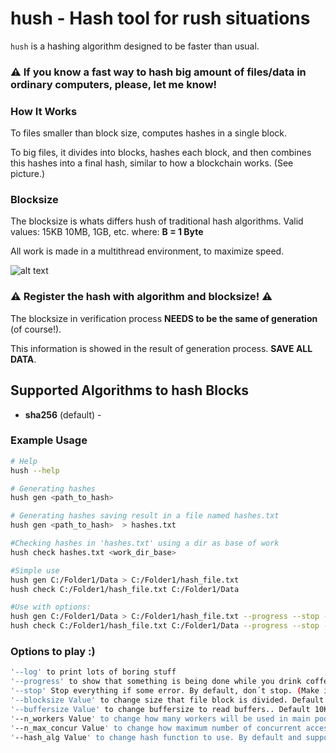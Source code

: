# hush - Hash tool for rush situations

`hush` is a hashing algorithm designed to be faster than usual.

### ⚠️ If you know a fast way to hash big amount of files/data in ordinary computers, please, let me know!

### How It Works

To files smaller than block size, computes hashes in a single block.

To big files, it divides into blocks, hashes each block, and then combines this hashes into a final hash, similar to how a blockchain works. (See picture.)

### Blocksize

The blocksize is whats differs hush of traditional hash algorithms.
Valid values: 15KB 10MB, 1GB, etc.
where: **B = 1 Byte**

All work is made in a multithread environment, to maximize speed.

![alt text](https://github.com/antonioacsj/rash/blob/master/etc/Blocks.jpg?raw=true)

### ⚠️ Register the hash with algorithm and blocksize! ⚠️

The blocksize in verification process **NEEDS to be the same of generation** (of course!).

This information is showed in the result of generation process. **SAVE ALL DATA**.

## Supported Algorithms to hash Blocks

- **sha256** (default) -

### Example Usage

```bash
# Help
hush --help

# Generating hashes
hush gen <path_to_hash>

# Generating hashes saving result in a file named hashes.txt
hush gen <path_to_hash>  > hashes.txt

#Checking hashes in 'hashes.txt' using a dir as base of work
hush check hashes.txt <work_dir_base>

#Simple use
hush gen C:/Folder1/Data > C:/Folder1/hash_file.txt
hush check C:/Folder1/hash_file.txt C:/Folder1/Data

#Use with options:
hush gen C:/Folder1/Data > C:/Folder1/hash_file.txt --progress --stop --log --blocksize 100MB --n_workers 40 --n_max_concur 20
hush check C:/Folder1/hash_file.txt C:/Folder1/Data --progress --stop --log --n_workers 40 --n_max_concur 20

```

### Options to play :)

```bash
'--log' to print lots of boring stuff
'--progress' to show that something is being done while you drink coffee.
'--stop' Stop everything if some error. By default, don´t stop. (Make it in your way!)
'--blocksize Value' to change size that file block is divided. Default 50MB. Use KB, MB, GB, TB, where B is Byte, ok? :)
'--buffersize Value' to change buffersize to read buffers.. Default 10KB. Use KB, MB, GB, TB. Hands off if you don't know what it is.
'--n_workers Value' to change how many workers will be used in main pool. Default 15.
'--n_max_concur Value' to change how maximum number of concurrent access to each file, in pool of slaves. Default 15
'--hash_alg Value' to change hash function to use. By default and supported: sha256

```
